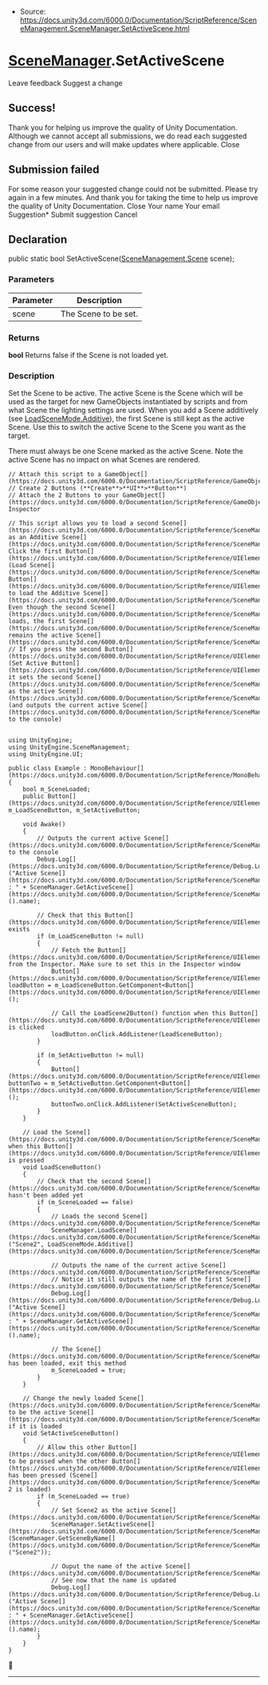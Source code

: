 * Source: https://docs.unity3d.com/6000.0/Documentation/ScriptReference/SceneManagement.SceneManager.SetActiveScene.html

#  [SceneManager](https://docs.unity3d.com/6000.0/Documentation/ScriptReference/SceneManagement.SceneManager.html).SetActiveScene
Leave feedback
Suggest a change
## Success!
Thank you for helping us improve the quality of Unity Documentation. Although we cannot accept all submissions, we do read each suggested change from our users and will make updates where applicable.
Close
## Submission failed
For some reason your suggested change could not be submitted. Please <a>try again</a> in a few minutes. And thank you for taking the time to help us improve the quality of Unity Documentation.
Close
Your name Your email Suggestion* Submit suggestion
Cancel
## Declaration
public static bool SetActiveScene([SceneManagement.Scene](https://docs.unity3d.com/6000.0/Documentation/ScriptReference/SceneManagement.Scene.html) scene); 
### Parameters
Parameter | Description  
---|---  
scene | The Scene to be set.  
### Returns
**bool** Returns false if the Scene is not loaded yet. 
### Description
Set the Scene to be active.
The active Scene is the Scene which will be used as the target for new GameObjects instantiated by scripts and from what Scene the lighting settings are used. When you add a Scene additively (see [LoadSceneMode.Additive](https://docs.unity3d.com/6000.0/Documentation/ScriptReference/SceneManagement.LoadSceneMode.Additive.html)), the first Scene is still kept as the active Scene. Use this to switch the active Scene to the Scene you want as the target.  
  
There must always be one Scene marked as the active Scene. Note the active Scene has no impact on what Scenes are rendered.
```
// Attach this script to a GameObject[](https://docs.unity3d.com/6000.0/Documentation/ScriptReference/GameObject.html)
// Create 2 Buttons (**Create**>**UI**>**Button**)
// Attach the 2 Buttons to your GameObject[](https://docs.unity3d.com/6000.0/Documentation/ScriptReference/GameObject.html)’s Inspector  
  
// This script allows you to load a second Scene[](https://docs.unity3d.com/6000.0/Documentation/ScriptReference/SceneManagement.Scene.html) as an Additive Scene[](https://docs.unity3d.com/6000.0/Documentation/ScriptReference/SceneManagement.Scene.html). Click the first Button[](https://docs.unity3d.com/6000.0/Documentation/ScriptReference/UIElements.Button.html) (Load Scene[](https://docs.unity3d.com/6000.0/Documentation/ScriptReference/SceneManagement.Scene.html) Button[](https://docs.unity3d.com/6000.0/Documentation/ScriptReference/UIElements.Button.html)) to load the Additive Scene[](https://docs.unity3d.com/6000.0/Documentation/ScriptReference/SceneManagement.Scene.html). Even though the second Scene[](https://docs.unity3d.com/6000.0/Documentation/ScriptReference/SceneManagement.Scene.html) loads, the first Scene[](https://docs.unity3d.com/6000.0/Documentation/ScriptReference/SceneManagement.Scene.html) remains the active Scene[](https://docs.unity3d.com/6000.0/Documentation/ScriptReference/SceneManagement.Scene.html).
// If you press the second Button[](https://docs.unity3d.com/6000.0/Documentation/ScriptReference/UIElements.Button.html) (Set Active Button[](https://docs.unity3d.com/6000.0/Documentation/ScriptReference/UIElements.Button.html)), it sets the second Scene[](https://docs.unity3d.com/6000.0/Documentation/ScriptReference/SceneManagement.Scene.html) as the active Scene[](https://docs.unity3d.com/6000.0/Documentation/ScriptReference/SceneManagement.Scene.html) (and outputs the current active Scene[](https://docs.unity3d.com/6000.0/Documentation/ScriptReference/SceneManagement.Scene.html) to the console)  
  

using UnityEngine;
using UnityEngine.SceneManagement;
using UnityEngine.UI;  
  
public class Example : MonoBehaviour[](https://docs.unity3d.com/6000.0/Documentation/ScriptReference/MonoBehaviour.html)
{
    bool m_SceneLoaded;
    public Button[](https://docs.unity3d.com/6000.0/Documentation/ScriptReference/UIElements.Button.html) m_LoadSceneButton, m_SetActiveButton;  
  
    void Awake()
    {
        // Outputs the current active Scene[](https://docs.unity3d.com/6000.0/Documentation/ScriptReference/SceneManagement.Scene.html) to the console
        Debug.Log[](https://docs.unity3d.com/6000.0/Documentation/ScriptReference/Debug.Log.html)("Active Scene[](https://docs.unity3d.com/6000.0/Documentation/ScriptReference/SceneManagement.Scene.html) : " + SceneManager.GetActiveScene[](https://docs.unity3d.com/6000.0/Documentation/ScriptReference/SceneManagement.SceneManager.GetActiveScene.html)().name);  
  
        // Check that this Button[](https://docs.unity3d.com/6000.0/Documentation/ScriptReference/UIElements.Button.html) exists
        if (m_LoadSceneButton != null)
        {
            // Fetch the Button[](https://docs.unity3d.com/6000.0/Documentation/ScriptReference/UIElements.Button.html) from the Inspector. Make sure to set this in the Inspector window
            Button[](https://docs.unity3d.com/6000.0/Documentation/ScriptReference/UIElements.Button.html) loadButton = m_LoadSceneButton.GetComponent<Button[](https://docs.unity3d.com/6000.0/Documentation/ScriptReference/UIElements.Button.html)>();  
  
            // Call the LoadScene2Button() function when this Button[](https://docs.unity3d.com/6000.0/Documentation/ScriptReference/UIElements.Button.html) is clicked
            loadButton.onClick.AddListener(LoadSceneButton);
        }  
  
        if (m_SetActiveButton != null)
        {
            Button[](https://docs.unity3d.com/6000.0/Documentation/ScriptReference/UIElements.Button.html) buttonTwo = m_SetActiveButton.GetComponent<Button[](https://docs.unity3d.com/6000.0/Documentation/ScriptReference/UIElements.Button.html)>();
            buttonTwo.onClick.AddListener(SetActiveSceneButton);
        }
    }  
  
    // Load the Scene[](https://docs.unity3d.com/6000.0/Documentation/ScriptReference/SceneManagement.Scene.html) when this Button[](https://docs.unity3d.com/6000.0/Documentation/ScriptReference/UIElements.Button.html) is pressed
    void LoadSceneButton()
    {
        // Check that the second Scene[](https://docs.unity3d.com/6000.0/Documentation/ScriptReference/SceneManagement.Scene.html) hasn't been added yet
        if (m_SceneLoaded == false)
        {
            // Loads the second Scene[](https://docs.unity3d.com/6000.0/Documentation/ScriptReference/SceneManagement.Scene.html)
            SceneManager.LoadScene[](https://docs.unity3d.com/6000.0/Documentation/ScriptReference/SceneManagement.SceneManager.LoadScene.html)("Scene2", LoadSceneMode.Additive[](https://docs.unity3d.com/6000.0/Documentation/ScriptReference/SceneManagement.LoadSceneMode.Additive.html));  
  
            // Outputs the name of the current active Scene[](https://docs.unity3d.com/6000.0/Documentation/ScriptReference/SceneManagement.Scene.html).
            // Notice it still outputs the name of the first Scene[](https://docs.unity3d.com/6000.0/Documentation/ScriptReference/SceneManagement.Scene.html)
            Debug.Log[](https://docs.unity3d.com/6000.0/Documentation/ScriptReference/Debug.Log.html)("Active Scene[](https://docs.unity3d.com/6000.0/Documentation/ScriptReference/SceneManagement.Scene.html) : " + SceneManager.GetActiveScene[](https://docs.unity3d.com/6000.0/Documentation/ScriptReference/SceneManagement.SceneManager.GetActiveScene.html)().name);  
  
            // The Scene[](https://docs.unity3d.com/6000.0/Documentation/ScriptReference/SceneManagement.Scene.html) has been loaded, exit this method
            m_SceneLoaded = true;
        }
    }  
  
    // Change the newly loaded Scene[](https://docs.unity3d.com/6000.0/Documentation/ScriptReference/SceneManagement.Scene.html) to be the active Scene[](https://docs.unity3d.com/6000.0/Documentation/ScriptReference/SceneManagement.Scene.html) if it is loaded
    void SetActiveSceneButton()
    {
        // Allow this other Button[](https://docs.unity3d.com/6000.0/Documentation/ScriptReference/UIElements.Button.html) to be pressed when the other Button[](https://docs.unity3d.com/6000.0/Documentation/ScriptReference/UIElements.Button.html) has been pressed (Scene[](https://docs.unity3d.com/6000.0/Documentation/ScriptReference/SceneManagement.Scene.html) 2 is loaded)
        if (m_SceneLoaded == true)
        {
            // Set Scene2 as the active Scene[](https://docs.unity3d.com/6000.0/Documentation/ScriptReference/SceneManagement.Scene.html)
            SceneManager.SetActiveScene[](https://docs.unity3d.com/6000.0/Documentation/ScriptReference/SceneManagement.SceneManager.SetActiveScene.html)(SceneManager.GetSceneByName[](https://docs.unity3d.com/6000.0/Documentation/ScriptReference/SceneManagement.SceneManager.GetSceneByName.html)("Scene2"));  
  
            // Ouput the name of the active Scene[](https://docs.unity3d.com/6000.0/Documentation/ScriptReference/SceneManagement.Scene.html)
            // See now that the name is updated
            Debug.Log[](https://docs.unity3d.com/6000.0/Documentation/ScriptReference/Debug.Log.html)("Active Scene[](https://docs.unity3d.com/6000.0/Documentation/ScriptReference/SceneManagement.Scene.html) : " + SceneManager.GetActiveScene[](https://docs.unity3d.com/6000.0/Documentation/ScriptReference/SceneManagement.SceneManager.GetActiveScene.html)().name);
        }
    }
}

```

* * *
